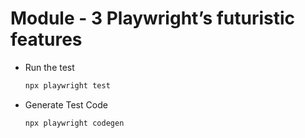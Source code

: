# Module - 3 Playwright’s futuristic features

- Run the test

  ```bash
  npx playwright test
  ```

- Generate Test Code

  ```bash
  npx playwright codegen
  ```
